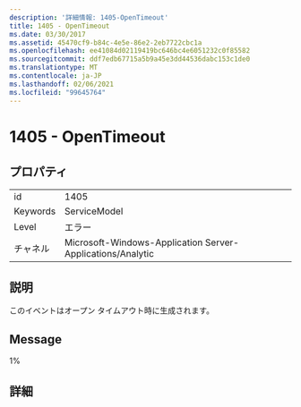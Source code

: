 ```yaml
---
description: '詳細情報: 1405-OpenTimeout'
title: 1405 - OpenTimeout
ms.date: 03/30/2017
ms.assetid: 45470cf9-b84c-4e5e-86e2-2eb7722cbc1a
ms.openlocfilehash: ee41084d02119419bc646bc4e6051232c0f85582
ms.sourcegitcommit: ddf7edb67715a5b9a45e3dd44536dabc153c1de0
ms.translationtype: MT
ms.contentlocale: ja-JP
ms.lasthandoff: 02/06/2021
ms.locfileid: "99645764"
---
```

# <a name="1405---opentimeout"></a>1405 - OpenTimeout

## <a name="properties"></a>プロパティ  
  
|||  
|-|-|  
|id|1405|  
|Keywords|ServiceModel|  
|Level|エラー|  
|チャネル|Microsoft-Windows-Application Server-Applications/Analytic|  
  
## <a name="description"></a>説明  

 このイベントはオープン タイムアウト時に生成されます。  
  
## <a name="message"></a>Message  

 1%  
  
## <a name="details"></a>詳細
